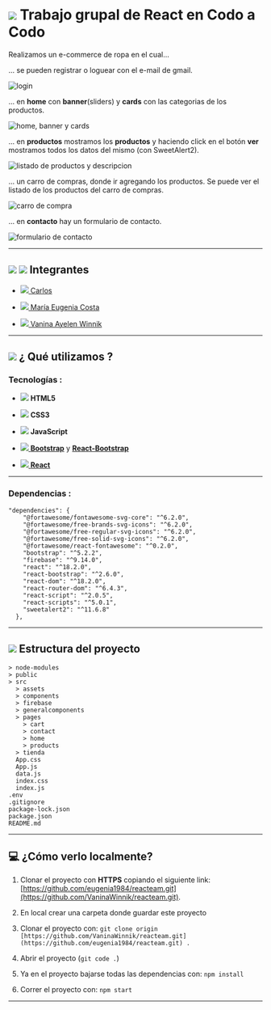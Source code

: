 # <img src="https://img.icons8.com/office/40/null/react.png"/> Trabajo grupal de React en Codo a Codo


Realizamos un e-commerce de ropa en el cual...

... se pueden registrar o loguear con el e-mail de gmail.

![login](https://user-images.githubusercontent.com/72580574/208433213-861e7d22-a208-4306-8f21-af0d7993db71.png)

... en **home** con **banner**(sliders) y **cards** con las categorias de los productos.

![home, banner y cards](https://user-images.githubusercontent.com/72580574/208433110-1c11cd4c-a57d-44b0-9362-a29a3b97e457.png)

... en **productos** mostramos los **productos** y haciendo click en el botón **ver** mostramos todos los datos del mismo (con SweetAlert2).

![listado de productos y descripcion](https://user-images.githubusercontent.com/72580574/208433423-903e179b-c4a7-4112-a622-7c3681dd1f8c.png)

... un carro de compras, donde ir agregando los productos. Se puede ver el listado de los productos del carro de compras.

![carro de compra](https://user-images.githubusercontent.com/72580574/208433645-7fd21b3b-e8f3-47d1-96a6-d271e607b34c.png)


... en **contacto** hay un formulario de contacto.

![formulario de contacto](https://user-images.githubusercontent.com/72580574/208433520-fcf78b81-f7a1-4f17-99ce-430d453c46bd.png)


---


## <img src="https://img.icons8.com/emoji/30/null/man-technologyst.png"/> <img src="https://img.icons8.com/emoji/30/null/woman-technologyst.png"/> Integrantes


- [<img src="https://img.icons8.com/material-sharp/24/null/github.png"/>  Carlos](https://github.com/carlosegah)


- [<img src="https://img.icons8.com/material-sharp/24/null/github.png"/>  María Eugenia Costa](https://github.com/eugenia1984)

- [<img src="https://img.icons8.com/material-sharp/24/null/github.png"/>  Vanina Ayelen Winnik](https://github.com/VaninaWinnik)

---


## <img src="https://img.icons8.com/emoji/30/null/hammer-and-pick.png"/> ¿ Qué utilizamos ?


### Tecnologías :


- <img src="https://img.icons8.com/color/28/null/html-5--v1.png"/> **HTML5**

- <img src="https://img.icons8.com/color/28/null/css3.png"/> **CSS3**

- <img src="https://img.icons8.com/color/28/null/javascript--v1.png"/> **JavaScript**

- [<img src="https://img.icons8.com/external-those-icons-flat-those-icons/28/null/external-Bootstrap-Logo-social-media-those-icons-flat-those-icons.png"/> **Bootstrap**](https://getbootstrap.com/) y [**React-Bootstrap**](https://react-bootstrap.github.io/)

- [<img src="https://img.icons8.com/office/28/null/react.png"/>  **React**](https://reactjs.org/)

---

### Dependencias :


```
"dependencies": {
    "@fortawesome/fontawesome-svg-core": "^6.2.0",
    "@fortawesome/free-brands-svg-icons": "^6.2.0",
    "@fortawesome/free-regular-svg-icons": "^6.2.0",
    "@fortawesome/free-solid-svg-icons": "^6.2.0",
    "@fortawesome/react-fontawesome": "^0.2.0",
    "bootstrap": "^5.2.2",
    "firebase": "^9.14.0",
    "react": "^18.2.0",
    "react-bootstrap": "^2.6.0",
    "react-dom": "^18.2.0",
    "react-router-dom": "^6.4.3",
    "react-script": "^2.0.5",
    "react-scripts": "^5.0.1",
    "sweetalert2": "^11.6.8"
  },
```

---


## <img src="https://img.icons8.com/emoji/30/null/file-folder-emoji.png"/>  Estructura del proyecto


```
> node-modules
> public
> src
  > assets
  > components
  > firebase
  > generalcomponents
  > pages
    > cart
    > contact
    > home
    > products
  > tienda
  App.css
  App.js
  data.js
  index.css
  index.js
.env  
.gitignore
package-lock.json
package.json
README.md
```

---

## :computer: ¿Cómo verlo localmente?

1. Clonar el proyecto con **HTTPS** copiando el siguiente link: [https://github.com/eugenia1984/reacteam.git](https://github.com/VaninaWinnik/reacteam.git).

2. En local crear una carpeta donde guardar este proyecto

3. Clonar el proyecto con: ```git clone origin [https://github.com/VaninaWinnik/reacteam.git](https://github.com/eugenia1984/reacteam.git) .```

4. Abrir el proyecto (```git code .```)

5. Ya en el proyecto bajarse todas las dependencias con: ```npm install```

6. Correr el proyecto con: ```npm start```

---
